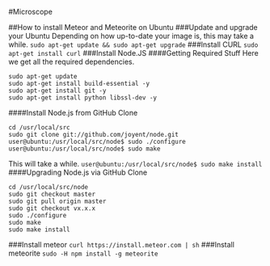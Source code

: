 #Microscope

##How to install Meteor and Meteorite on Ubuntu
###Update and upgrade your Ubuntu
Depending on how up-to-date your image is, this may take a while.
`sudo apt-get update && sudo apt-get upgrade`
###Install CURL
`sudo apt-get install curl`
###Install Node.JS
####Getting Required Stuff
Here we get all the required dependencies.
```
sudo apt-get update
sudo apt-get install build-essential -y
sudo apt-get install git -y
sudo apt-get install python libssl-dev -y
```
####Install Node.js from GitHub Clone
```
cd /usr/local/src
sudo git clone git://github.com/joyent/node.git
user@ubuntu:/usr/local/src/node$ sudo ./configure
user@ubuntu:/usr/local/src/node$ sudo make
```
This will take a while.
`user@ubuntu:/usr/local/src/node$ sudo make install`
####Upgrading Node.js via GitHub Clone
```
cd /usr/local/src/node
sudo git checkout master
sudo git pull origin master
sudo git checkout vx.x.x
sudo ./configure
sudo make
sudo make install
```
###Install meteor
`curl https://install.meteor.com | sh`
###Install meteorite
`sudo -H npm install -g meteorite`
